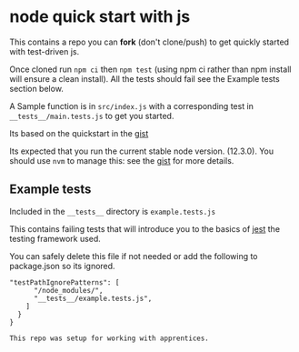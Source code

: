 # node quick start with js
This contains a repo you can **fork** (don't clone/push) to get quickly started with test-driven js.

Once cloned run ```npm ci``` then ```npm test``` (using npm ci rather than npm install will ensure a clean install). All the tests should fail see the Example tests section below.

A Sample function is in ```src/index.js``` with a corresponding test in ```__tests__/main.tests.js``` to get you started.

Its based on the quickstart in the [gist](https://gist.github.com/tallus/22ec187eeb7f77ff1d4318239f3676e3)

Its expected that you run the current stable node version. (12.3.0). You should
use ```nvm``` to manage this: see the [gist](https://gist.github.com/tallus/22ec187eeb7f77ff1d4318239f3676e3) for more details.



## Example tests
Included in the ```__tests__``` directory is ```example.tests.js```

This contains failing tests that will introduce you to the basics of
[jest](https://jestjs.io/) the testing framework used.

You can safely delete this file if not needed or add the following
to package.json so its ignored.
```
"testPathIgnorePatterns": [
      "/node_modules/",
      "__tests__/example.tests.js",
    ]
  }
}

This repo was setup for working with apprentices.
```
